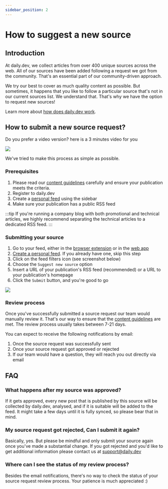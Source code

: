 ```yaml
---
sidebar_position: 2
---
```


# How to suggest a new source

## Introduction

At daily.dev, we collect articles from over 400 unique sources across the web. All of our sources have been added following a request we got from the community. That's an essential part of our community-driven approach. 

We try our best to cover as much quality content as possible. But sometimes, it happens that you like to follow a particular source that's not in our current sources list. We understand that. That's why we have the option to request new sources! 

Learn more about [how does daily.dev work](../how-does-daily-dev-work/dailydev-101.md). 

## How to submit a new source request?

Do you prefer a video version? here is a 3 minutes video for you

[![](https://daily-now-res.cloudinary.com/image/upload/v1648737352/docs/FEEDS_2.png)](https://youtu.be/r1IIWf6ApJc)

We've tried to make this process as simple as possible. 

### Prerequisites

1. Please read our [content guidelines](/for-content-creators/content-guidelines.md) carefully and ensure your publication meets the criteria. 
2. Register to daily.dev
3. Create a [personal feed](../key-features/default-feeds.md) using the sidebar
4. Make sure your publication has a public RSS feed

:::tip
If you're running a company blog with both promotional and technical articles, we highly recommend separating the technical articles to a dedicated RSS feed.
:::

### Submitting your source

1. Go to your feed, either in the [browser extension](../getting-started/browser-extension-installation.md) or in the [web app](https://app.daily.dev)
2. [Create a personal feed](../key-features/default-feeds.md). If you already have one, skip this step
3. Click on the feed filters icon (see screenshot below)
4. Choose the `Suggest new source` option 
5. Insert a URL of your publication's RSS feed (recommended) or a URL to your publication's homepage
6. Click the `Submit` button, and you're good to go

![](https://daily-now-res.cloudinary.com/image/upload/v1643181171/docs/Screen_Shot_2022-01-26_at_9.11.21.png)

### Review process

Once you've successfully submitted a source request our team would manually review it. That's our way to ensure that the [content guidelines](/for-content-creators/content-guidelines.md) are met. The review process usually takes between 7-21 days.

You can expect to receive the following notifications by email:
1. Once the source request was successfully sent
2. Once your source request got approved or rejected
3. If our team would have a question, they will reach you out directly via email

## FAQ

### What happens after my source was approved?

If it gets approved, every new post that is published by this source will be collected by daily.dev, analysed, and if it is suitable will be added to the feed. It might take a few days until it is fully synced, so please bear that in mind.

### My source request got rejected, Can I submit it again?

Basically, yes. But please be mindful and only submit your source again once you've made a substantial change. If you got rejected and you'd like to get additional information please contact us at support@daily.dev

### Where can I see the status of my review process?

Besides the email notifications, there's no way to check the status of your source request review process. Your patience is much appreciated :) 
